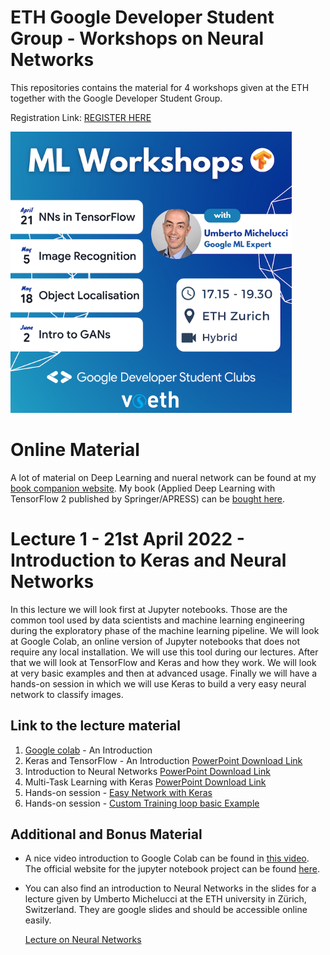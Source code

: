 # ETH Google Developer Student Group - Workshops on Neural Networks
This repositories contains the material for 4 workshops given at the ETH together with the Google Developer Student Group.

Registration Link: [REGISTER HERE](https://gdsc.community.dev/events/details/developer-student-clubs-eth-zurich-presents-ml-workshop-neural-networks-in-tensorflow-with-google-developer-expert/)

<img src="https://github.com/toelt-llc/ETH-ZURICH-GDSC-WORKSHOPS-2022/blob/main/ML%20Workshops.png" data-canonical-src="https://github.com/toelt-llc/ETH-ZURICH-GDSC-WORKSHOPS-2022/blob/main/ML%20Workshops.png" width="450" />



# Online Material

A lot of material on Deep Learning and nueral network can be found at my [book companion website](https://adl.toelt.ai). My book (Applied Deep Learning with TensorFlow 2 published by Springer/APRESS) can be [bought here](https://link.springer.com/book/10.1007/978-1-4842-8020-1).



# Lecture 1 - 21st April 2022 - Introduction to Keras and Neural Networks

In this lecture we will look first at  Jupyter notebooks. Those are the common tool used by data scientists and machine learning engineering during the exploratory phase of the machine learning pipeline. We will look at Google Colab, an online version of Jupyter notebooks that does not require any local installation. We will use this tool during our lectures. After that we will look at TensorFlow and Keras and how they work. We will look at very basic examples and then at advanced usage. Finally we will have a hands-on session in which we will use Keras to build a very easy neural network to classify images.

## Link to the lecture material

1. [Google colab](https://colab.research.google.com/notebooks/welcome.ipynb#recent=true) - An Introduction
2. Keras and TensorFlow - An Introduction [PowerPoint Download Link](https://github.com/toelt-llc/SUPSI-Lectures-2022/blob/main/1%20-%20Keras%20and%20TF/Quick%20Keras%20Overview.pptx)
3. Introduction to Neural Networks [PowerPoint Download Link](https://github.com/toelt-llc/ETH-ZURICH-GDSC-WORKSHOPS-2022/blob/main/1%20-%20Keras%20and%20TF/Introduction%20to%20Neural%20Networks.pptx)
4. Multi-Task Learning with Keras [PowerPoint Download Link](https://github.com/toelt-llc/ETH-ZURICH-GDSC-WORKSHOPS-2022/blob/main/1%20-%20Keras%20and%20TF/multi-task-learning.pptx)
5. Hands-on session - [Easy Network with Keras](https://colab.research.google.com/github/toelt-llc/SUPSI-Lectures-2022/blob/main/1%20-%20Keras%20and%20TF/code/Easy_Network_with_Keras.ipynb)
6. Hands-on session - [Custom Training loop basic Example](http://adl.toelt.ai/Optimizers/Custom_Training_Loop.html)

## Additional and Bonus Material

- A nice video introduction to Google Colab can be found in [this video](https://www.youtube.com/watch?v=HW29067qVWk&t=212s). The official website for the jupyter notebook project can be found [here](https://jupyter.org). 

- You can also find an introduction to Neural Networks in the slides for a lecture given by Umberto Michelucci at the ETH university in Zürich, Switzerland. They are google slides and should be accessible online easily.

  [Lecture on Neural Networks](https://docs.google.com/presentation/d/1SbPDwVeBwG4FoV1ySLGyc6C2C8r0vcKgEF4v8IvaSlE/edit?usp=sharing)

